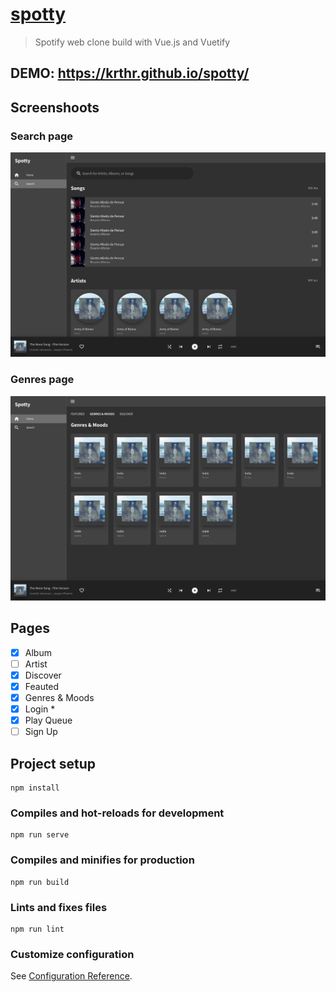 # [spotty](https://krthr.github.io/spotty/)

> Spotify web clone build with Vue.js and Vuetify

## DEMO: https://krthr.github.io/spotty/

## Screenshoots

### Search page

![Search page](./public/screenshots/search-page.png)

### Genres page

![Genres pages](./public/screenshots/genres-page.png)

## Pages

- [x] Album
- [ ] Artist
- [x] Discover
- [x] Feauted
- [x] Genres & Moods
- [x] Login \*
- [x] Play Queue
- [ ] Sign Up

## Project setup

```
npm install
```

### Compiles and hot-reloads for development

```
npm run serve
```

### Compiles and minifies for production

```
npm run build
```

### Lints and fixes files

```
npm run lint
```

### Customize configuration

See [Configuration Reference](https://cli.vuejs.org/config/).
